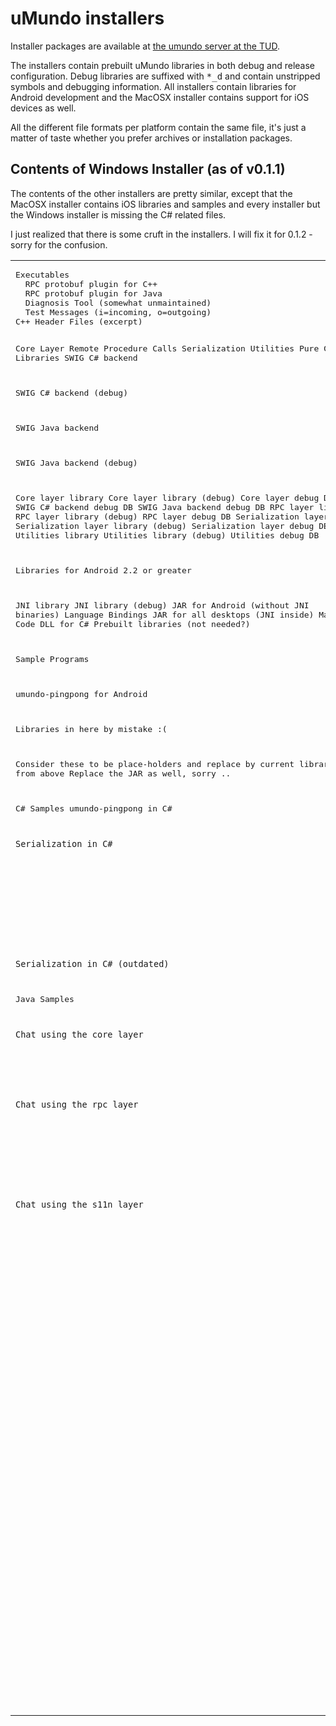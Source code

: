 # uMundo installers

Installer packages are available at <a href="http://umundo.tk.informatik.tu-darmstadt.de/installer/">the umundo
server at the TUD</a>.

The installers contain prebuilt uMundo libraries in both debug and release configuration. Debug libraries are suffixed with <tt>*_d</tt>
and contain unstripped symbols and debugging information. All installers contain libraries for Android development and the MacOSX
installer contains support for iOS devices as well.

All the different file formats per platform contain the same file, it's just a matter of taste whether you prefer archives or installation
packages.

## Contents of Windows Installer (as of v0.1.1)

The contents of the other installers are pretty similar, except that the MacOSX
installer contains iOS libraries and samples and every installer but the Windows
installer is missing the C# related files.

I just realized that there is some cruft in the installers. I will fix it for 
0.1.2 - sorry for the confusion.

<table>
<tr>
<td valign="top">
<pre>
Executables
  RPC protobuf plugin for C++
  RPC protobuf plugin for Java
  Diagnosis Tool (somewhat unmaintained)
  Test Messages (i=incoming, o=outgoing)
C++ Header Files (excerpt)

  Core Layer
  Remote Procedure Calls
  Serialization
  Utilities
Pure C++ Libraries
  SWIG C# backend
  
  SWIG C# backend (debug)

  SWIG Java backend
  
  SWIG Java backend (debug)

  Core layer library
  Core layer library (debug)
  Core layer debug DB
  SWIG C# backend debug DB
  SWIG Java backend debug DB
  RPC layer library
  RPC layer library (debug)
  RPC layer debug DB
  Serialization layer library
  Serialization layer library (debug)
  Serialization layer debug DB
  Utilities library
  Utilities library (debug)
  Utilities debug DB


Libraries for Android 2.2 or greater
  
  JNI library
  JNI library (debug)
  JAR for Android (without JNI binaries)
Language Bindings
  JAR for all desktops (JNI inside)
  Managed Code DLL for C#
Prebuilt libraries (not needed?)











Sample Programs

  umundo-pingpong for Android
  
  
  
  
  
  
  
  Libraries in here by mistake :(
  
  
  Consider these to be place-holders and
  replace by current libraries from above
  Replace the JAR as well, sorry ..
  
  
  
  
  
  
  
  
  
  
  
  
  
  
  
  
  
  
  
  
  
  C# Samples
    umundo-pingpong in C#
    
    
    
    
    
    
    
    Serialization in C#











    Serialization in C# (outdated)









  Java Samples
  
    Chat using the core layer






    Chat using the rpc layer









    Chat using the s11n layer

</pre>
</td>

<td valign="top">
<pre>
├── bin
│   ├── protoc-umundo-cpp-rpc.exe
│   ├── protoc-umundo-java-rpc.exe
│   ├── umundo-monitor.exe
│   └── umundo-pingpong.exe
├── include
│   └── umundo
│       ├── core.h
│       ├── rpc.h
│       ├── s11n.h
│       └── util.h
├── lib
│   ├── umundoNativeCSharp.dll
│   ├── umundoNativeCSharp.lib
│   ├── umundoNativeCSharp_d.dll
│   ├── umundoNativeCSharp_d.lib
│   ├── umundoNativeJava.dll
│   ├── umundoNativeJava.lib
│   ├── umundoNativeJava_d.dll
│   ├── umundoNativeJava_d.lib
│   ├── umundocore.lib
│   ├── umundocore_d.lib
│   ├── umundocore_d.pdb
│   ├── umundonativecsharp_d.pdb
│   ├── umundonativejava_d.pdb
│   ├── umundorpc.lib
│   ├── umundorpc_d.lib
│   ├── umundorpc_d.pdb
│   ├── umundoserial.lib
│   ├── umundoserial_d.lib
│   ├── umundoserial_d.pdb
│   ├── umundoutil.lib
│   ├── umundoutil_d.lib
│   └── umundoutil_d.pdb
└── share
    └── umundo
        ├── android-8
        │   ├── armv5te
        │   │   ├── libumundoNativeJava.so
        │   │   └── libumundoNativeJava_d.so
        │   └── umundo.jar
        ├── lib
        │   ├── umundo.jar
        │   └── umundoCSharp.dll
        ├── prebuilt
        │   ├── dnssd.lib
        │   ├── dnssd.lib.pdb
        │   ├── libzmq.lib
        │   ├── libzmq_d.lib
        │   ├── libzmq_d.pdb
        │   ├── mDNSEmbedded.lib
        │   ├── mDNSEmbedded_d.lib
        │   ├── mdnsresponder.vc100.pdb
        │   ├── pcre.lib
        │   ├── pcred.lib
        │   └── pcred.pdb
        └── samples
            ├── android
            │   └── umundo-pingpong
            │       ├── AndroidManifest.xml
            │       ├── gen
            │       │   └── org
            │       │       └── umundo
            │       │           └── samples
            │       │               ├── BuildConfig.java
            │       │               └── R.java
            │       ├── libs
            │       │   ├── android-support-v4.jar
            │       │   ├── armeabi
            │       │   │   ├── libumundoNativeJava.so
            │       │   │   └── libumundoNativeJava_d.so
            │       │   └── umundo.jar
            │       ├── proguard-project.txt
            │       ├── project.properties
            │       ├── res
            │       │   ├── drawable-hdpi
            │       │   │   ├── ic_action_search.png
            │       │   │   └── ic_launcher.png
            │       │   ├── drawable-mdpi
            │       │   │   ├── ic_action_search.png
            │       │   │   └── ic_launcher.png
            │       │   ├── drawable-xhdpi
            │       │   │   ├── ic_action_search.png
            │       │   │   └── ic_launcher.png
            │       │   ├── layout
            │       │   │   └── activity_umundo_android.xml
            │       │   └── values
            │       │       └── strings.xml
            │       └── src
            │           └── org
            │               └── umundo
            │                   └── samples
            │                       └── UMundoAndroidActivity.java
            ├── csharp
            │   ├── umundo-pingpong
            │   │   ├── Program.cs
            │   │   ├── Properties
            │   │   │   └── AssemblyInfo.cs
            │   │   ├── umundo-pingpong.csproj
            │   │   └── umundo-pingpong.csproj.user
            │   ├── umundo-pingpong.sln
            │   ├── umundo-pingpong.suo
            │   ├── umundo-s11ndemo
            │   │   ├── umundo-s11ndemo
            │   │   │   ├── Program.cs
            │   │   │   ├── Properties
            │   │   │   │   └── AssemblyInfo.cs
            │   │   │   ├── amessage.cs
            │   │   │   ├── amessage.proto
            │   │   │   ├── umundo-s11ndemo.csproj
            │   │   │   ├── umundo-s11ndemo.csproj.user
            │   │   │   └── umundoNativeCSharp_d.dll
            │   │   ├── umundo-s11ndemo.sln
            │   │   └── umundo-s11ndemo.suo
            │   ├── umundo.s11n
            │   │   ├── ITypedReceiver.cs
            │   │   ├── Properties
            │   │   │   └── AssemblyInfo.cs
            │   │   ├── TypedPublisher.cs
            │   │   ├── TypedSubscriber.cs
            │   │   ├── umundo.s11n.csproj
            │   │   └── umundo.s11n.csproj.user
            │   ├── umundo.s11n.sln
            │   └── umundo.s11n.suo
            └── java
                ├── core
                │   └── chat
                │       ├── build.properties
                │       ├── build.xml
                │       └── src
                │           └── org
                │               └── umundo
                │                   └── Chat.java
                ├── rpc
                │   └── chat
                │       ├── build.properties
                │       ├── build.xml
                │       ├── proto
                │       │   └── ChatS11N.proto
                │       └── src
                │           └── org
                │               └── umundo
                │                   └── Chat.java
                └── s11n
                    └── chat
                        ├── build.properties
                        ├── build.xml
                        ├── proto
                        │   └── ChatS11N.proto
                        └── src
                            └── org
                                └── umundo
                                    └── Chat.java
</td>
</tr>
</pre>
</table>